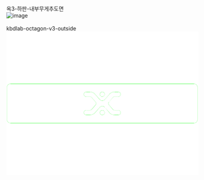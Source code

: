 <br/>옥3-하판-내부무게추도면<br/>![image](./옥3-하판-내부무게추도면.png)<br/>
<br/>kbdlab-octagon-v3-outside<br/>![image](./kbdlab-octagon-v3-outside.png)<br/>
